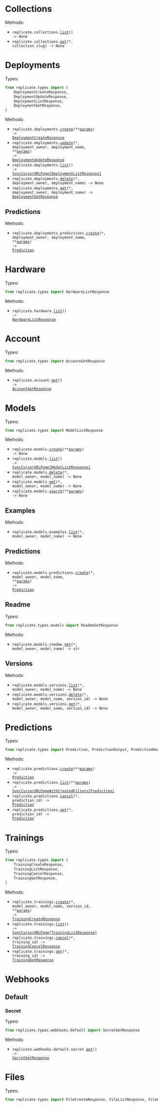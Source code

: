 # Collections

Methods:

- <code title="get /collections">replicate.collections.<a href="./src/replicate/resources/collections.py">list</a>() -> None</code>
- <code title="get /collections/{collection_slug}">replicate.collections.<a href="./src/replicate/resources/collections.py">get</a>(\*, collection_slug) -> None</code>

# Deployments

Types:

```python
from replicate.types import (
    DeploymentCreateResponse,
    DeploymentUpdateResponse,
    DeploymentListResponse,
    DeploymentGetResponse,
)
```

Methods:

- <code title="post /deployments">replicate.deployments.<a href="./src/replicate/resources/deployments/deployments.py">create</a>(\*\*<a href="src/replicate/types/deployment_create_params.py">params</a>) -> <a href="./src/replicate/types/deployment_create_response.py">DeploymentCreateResponse</a></code>
- <code title="patch /deployments/{deployment_owner}/{deployment_name}">replicate.deployments.<a href="./src/replicate/resources/deployments/deployments.py">update</a>(\*, deployment_owner, deployment_name, \*\*<a href="src/replicate/types/deployment_update_params.py">params</a>) -> <a href="./src/replicate/types/deployment_update_response.py">DeploymentUpdateResponse</a></code>
- <code title="get /deployments">replicate.deployments.<a href="./src/replicate/resources/deployments/deployments.py">list</a>() -> <a href="./src/replicate/types/deployment_list_response.py">SyncCursorURLPage[DeploymentListResponse]</a></code>
- <code title="delete /deployments/{deployment_owner}/{deployment_name}">replicate.deployments.<a href="./src/replicate/resources/deployments/deployments.py">delete</a>(\*, deployment_owner, deployment_name) -> None</code>
- <code title="get /deployments/{deployment_owner}/{deployment_name}">replicate.deployments.<a href="./src/replicate/resources/deployments/deployments.py">get</a>(\*, deployment_owner, deployment_name) -> <a href="./src/replicate/types/deployment_get_response.py">DeploymentGetResponse</a></code>

## Predictions

Methods:

- <code title="post /deployments/{deployment_owner}/{deployment_name}/predictions">replicate.deployments.predictions.<a href="./src/replicate/resources/deployments/predictions.py">create</a>(\*, deployment_owner, deployment_name, \*\*<a href="src/replicate/types/deployments/prediction_create_params.py">params</a>) -> <a href="./src/replicate/types/prediction.py">Prediction</a></code>

# Hardware

Types:

```python
from replicate.types import HardwareListResponse
```

Methods:

- <code title="get /hardware">replicate.hardware.<a href="./src/replicate/resources/hardware.py">list</a>() -> <a href="./src/replicate/types/hardware_list_response.py">HardwareListResponse</a></code>

# Account

Types:

```python
from replicate.types import AccountGetResponse
```

Methods:

- <code title="get /account">replicate.account.<a href="./src/replicate/resources/account.py">get</a>() -> <a href="./src/replicate/types/account_get_response.py">AccountGetResponse</a></code>

# Models

Types:

```python
from replicate.types import ModelListResponse
```

Methods:

- <code title="post /models">replicate.models.<a href="./src/replicate/resources/models/models.py">create</a>(\*\*<a href="src/replicate/types/model_create_params.py">params</a>) -> None</code>
- <code title="get /models">replicate.models.<a href="./src/replicate/resources/models/models.py">list</a>() -> <a href="./src/replicate/types/model_list_response.py">SyncCursorURLPage[ModelListResponse]</a></code>
- <code title="delete /models/{model_owner}/{model_name}">replicate.models.<a href="./src/replicate/resources/models/models.py">delete</a>(\*, model_owner, model_name) -> None</code>
- <code title="get /models/{model_owner}/{model_name}">replicate.models.<a href="./src/replicate/resources/models/models.py">get</a>(\*, model_owner, model_name) -> None</code>
- <code title="query /models">replicate.models.<a href="./src/replicate/resources/models/models.py">search</a>(\*\*<a href="src/replicate/types/model_search_params.py">params</a>) -> None</code>

## Examples

Methods:

- <code title="get /models/{model_owner}/{model_name}/examples">replicate.models.examples.<a href="./src/replicate/resources/models/examples.py">list</a>(\*, model_owner, model_name) -> None</code>

## Predictions

Methods:

- <code title="post /models/{model_owner}/{model_name}/predictions">replicate.models.predictions.<a href="./src/replicate/resources/models/predictions.py">create</a>(\*, model_owner, model_name, \*\*<a href="src/replicate/types/models/prediction_create_params.py">params</a>) -> <a href="./src/replicate/types/prediction.py">Prediction</a></code>

## Readme

Types:

```python
from replicate.types.models import ReadmeGetResponse
```

Methods:

- <code title="get /models/{model_owner}/{model_name}/readme">replicate.models.readme.<a href="./src/replicate/resources/models/readme.py">get</a>(\*, model_owner, model_name) -> str</code>

## Versions

Methods:

- <code title="get /models/{model_owner}/{model_name}/versions">replicate.models.versions.<a href="./src/replicate/resources/models/versions.py">list</a>(\*, model_owner, model_name) -> None</code>
- <code title="delete /models/{model_owner}/{model_name}/versions/{version_id}">replicate.models.versions.<a href="./src/replicate/resources/models/versions.py">delete</a>(\*, model_owner, model_name, version_id) -> None</code>
- <code title="get /models/{model_owner}/{model_name}/versions/{version_id}">replicate.models.versions.<a href="./src/replicate/resources/models/versions.py">get</a>(\*, model_owner, model_name, version_id) -> None</code>

# Predictions

Types:

```python
from replicate.types import Prediction, PredictionOutput, PredictionRequest
```

Methods:

- <code title="post /predictions">replicate.predictions.<a href="./src/replicate/resources/predictions.py">create</a>(\*\*<a href="src/replicate/types/prediction_create_params.py">params</a>) -> <a href="./src/replicate/types/prediction.py">Prediction</a></code>
- <code title="get /predictions">replicate.predictions.<a href="./src/replicate/resources/predictions.py">list</a>(\*\*<a href="src/replicate/types/prediction_list_params.py">params</a>) -> <a href="./src/replicate/types/prediction.py">SyncCursorURLPageWithCreatedFilters[Prediction]</a></code>
- <code title="post /predictions/{prediction_id}/cancel">replicate.predictions.<a href="./src/replicate/resources/predictions.py">cancel</a>(\*, prediction_id) -> <a href="./src/replicate/types/prediction.py">Prediction</a></code>
- <code title="get /predictions/{prediction_id}">replicate.predictions.<a href="./src/replicate/resources/predictions.py">get</a>(\*, prediction_id) -> <a href="./src/replicate/types/prediction.py">Prediction</a></code>

# Trainings

Types:

```python
from replicate.types import (
    TrainingCreateResponse,
    TrainingListResponse,
    TrainingCancelResponse,
    TrainingGetResponse,
)
```

Methods:

- <code title="post /models/{model_owner}/{model_name}/versions/{version_id}/trainings">replicate.trainings.<a href="./src/replicate/resources/trainings.py">create</a>(\*, model_owner, model_name, version_id, \*\*<a href="src/replicate/types/training_create_params.py">params</a>) -> <a href="./src/replicate/types/training_create_response.py">TrainingCreateResponse</a></code>
- <code title="get /trainings">replicate.trainings.<a href="./src/replicate/resources/trainings.py">list</a>() -> <a href="./src/replicate/types/training_list_response.py">SyncCursorURLPage[TrainingListResponse]</a></code>
- <code title="post /trainings/{training_id}/cancel">replicate.trainings.<a href="./src/replicate/resources/trainings.py">cancel</a>(\*, training_id) -> <a href="./src/replicate/types/training_cancel_response.py">TrainingCancelResponse</a></code>
- <code title="get /trainings/{training_id}">replicate.trainings.<a href="./src/replicate/resources/trainings.py">get</a>(\*, training_id) -> <a href="./src/replicate/types/training_get_response.py">TrainingGetResponse</a></code>

# Webhooks

## Default

### Secret

Types:

```python
from replicate.types.webhooks.default import SecretGetResponse
```

Methods:

- <code title="get /webhooks/default/secret">replicate.webhooks.default.secret.<a href="./src/replicate/resources/webhooks/default/secret.py">get</a>() -> <a href="./src/replicate/types/webhooks/default/secret_get_response.py">SecretGetResponse</a></code>

# Files

Types:

```python
from replicate.types import FileCreateResponse, FileListResponse, FileGetResponse
```
